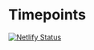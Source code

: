 # Timepoints
[![Netlify Status](https://api.netlify.com/api/v1/badges/f530f967-8447-40e3-927d-69aea8a66b96/deploy-status)](https://app.netlify.com/sites/timepoints/deploys?branch=main)
